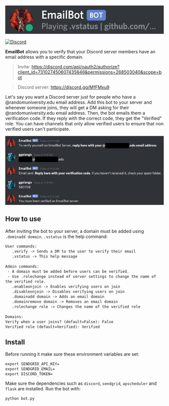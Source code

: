 <p align="center">
  <img src="docs/emailbot.png" />
</p>

[![Discord](https://img.shields.io/discord/731028346569228288)](https://discord.gg/MfFMxu9)

**EmailBot** allows you to verify that your Discord server members have an email address with a specific domain.

> Invite: https://discord.com/api/oauth2/authorize?client_id=731027450607435846&permissions=268503040&scope=bot

> Discord server: https://discord.gg/MfFMxu9

Let's say you want  a Discord server just for people who have a @randomuniversity.edu email address. Add this bot to your server and whenever someone joins, they will get a DM asking for their @randomuniversity.edu email address. Then, the bot emails them a verification code. If they reply with the correct code, they get the "Verified" role. You can have channels that only allow verified users to ensure that non verified users can't participate.

<p align="center">
  <img src="docs/screenshot.png" />
</p>

## How to use

After inviting the bot to your server, a domain must be added using `.dominadd domain`. `.vstatus` is the help command:

```
User commands: 
   .verify -> Sends a DM to the user to verify their email
   .vstatus -> This help message

Admin commands: 
 - A domain must be added before users can be verified.
 - Use .rolechange instead of server settings to change the name of the verified role.
   .enableonjoin -> Enables verifying users on join
   .disableonjoin -> Disables verifying users on join
   .domainadd domain -> Adds an email domain
   .domainremove domain -> Removes an email domain
   .rolechange role -> Changes the name of the verified role

Domains: 
Verify when a user joins? (default=False): False
Verified role (default=Verified): Verified
```

## Install

Before running it make sure these environment variables are set:

```
export SENDGRID_API_KEY=
export SENDGRID_EMAIL=
export DISCORD_TOKEN=
```

Make sure the dependencies such as `discord`, `sendgrid`, `apscheduler` and `flask` are installed. Run the bot with:

```
python bot.py
```
